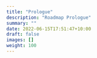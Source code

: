 ```yaml
---
title: "Prologue"
description: "Roadmap Prologue"
summary: ""
date: 2022-06-15T17:51:47+10:00
draft: false
images: []
weight: 100
---
```

